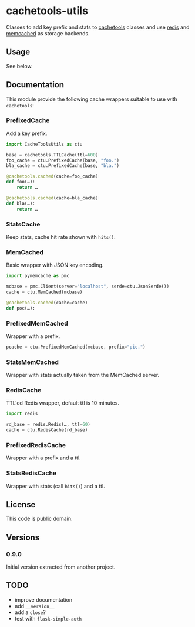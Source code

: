 # cachetools-utils

Classes to add key prefix and stats to
[cachetools](https://pypi.org/project/cachetools/) classes and use
[redis](https://redis.io/) and
[memcached](https://memcached.org/) as storage backends.

## Usage

See below.

## Documentation

This module provide the following cache wrappers suitable to use
with `cachetools`:

### PrefixedCache

Add a key prefix.

```Python
import CacheToolsUtils as ctu

base = cachetools.TTLCache(ttl=600)
foo_cache = ctu.PrefixedCache(base, "foo.")
bla_cache = ctu.PrefixedCache(base, "bla.")

@cachetools.cached(cache=foo_cache)
def foo(…):
    return …

@cachetools.cached(cache=bla_cache)
def bla(…):
    return …
```

### StatsCache

Keep stats, cache hit rate shown with `hits()`.

### MemCached

Basic wrapper with JSON key encoding.

```Python
import pymemcache as pmc

mcbase = pmc.Client(server="localhost", serde=ctu.JsonSerde())
cache = ctu.MemCached(mcbase)

@cachetools.cached(cache=cache)
def poc(…):
```

### PrefixedMemCached

Wrapper with a prefix.

```Python
pcache = ctu.PrefixedMemCached(mcbase, prefix="pic.")
```

### StatsMemCached

Wrapper with stats actually taken from the MemCached server.

### RedisCache

TTL'ed Redis wrapper, default ttl is 10 minutes.

```Python
import redis

rd_base = redis.Redis(…, ttl=60)
cache = ctu.RedisCache(rd_base)
```

### PrefixedRedisCache

Wrapper with a prefix and a ttl.

### StatsRedisCache

Wrapper with stats (call `hits()`) and a ttl.

## License

This code is public domain.

## Versions

### 0.9.0

Initial version extracted from another project.

## TODO

- improve documentation
- add `__version__`
- add a `close`?
- test with `flask-simple-auth`
